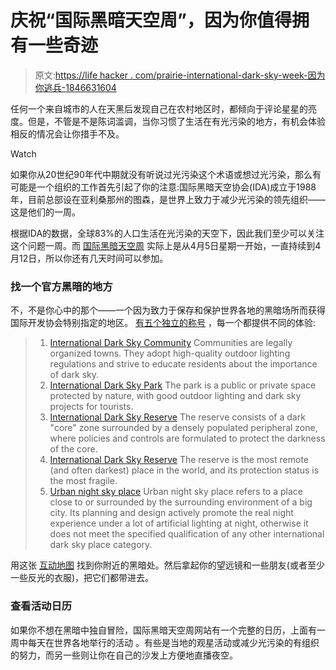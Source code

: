 # 庆祝“国际黑暗天空周”，因为你值得拥有一些奇迹

> 原文:[https://life hacker . com/prairie-international-dark-sky-week-因为你逃兵-1846631604](https://lifehacker.com/celebrate-international-dark-sky-week-because-you-deser-1846631604)

任何一个来自城市的人在天黑后发现自己在农村地区时，都倾向于评论星星的亮度。但是，不管是不是陈词滥调，当你习惯了生活在有光污染的地方，有机会体验相反的情况会让你措手不及。

Watch

如果你从20世纪90年代中期就没有听说过光污染这个术语或想过光污染，那么有可能是一个组织的工作首先引起了你的注意:国际黑暗天空协会(IDA)成立于1988年，目前总部设在亚利桑那州的图森，是世界上致力于减少光污染的领先组织——这是他们的一周。

根据IDA的数据，全球83%的人口生活在光污染的天空下，因此我们至少可以关注这个问题一周。而 [国际黑暗天空周](https://www.darksky.org/) 实际上是从4月5日星期一开始，一直持续到4月12日，所以你还有几天时间可以参加。

### 找一个官方黑暗的地方

不，不是你心中的那个——一个因为致力于保存和保护世界各地的黑暗场所而获得国际开发协会特别指定的地区。 [有五个独立的称号](https://www.darksky.org/our-work/conservation/idsp/) ，每一个都提供不同的体验:

> 1.  [International Dark Sky Community](https://www.darksky.org/our-work/conservation/idsp/communities/)
>     Communities are legally organized towns. They adopt high-quality outdoor lighting regulations and strive to educate residents about the importance of dark sky.
> 2.  [International Dark Sky Park](https://www.darksky.org/our-work/conservation/idsp/parks/)
>     The park is a public or private space protected by nature, with good outdoor lighting and dark sky projects for tourists.
> 3.  [International Dark Sky Reserve](https://www.darksky.org/our-work/conservation/idsp/reserves/)
>     The reserve consists of a dark "core" zone surrounded by a densely populated peripheral zone, where policies and controls are formulated to protect the darkness of the core.
> 4.  [International Dark Sky Reserve](https://www.darksky.org/our-work/conservation/idsp/sanctuaries/)
>     The reserve is the most remote (and often darkest) place in the world, and its protection status is the most fragile.
> 5.  [Urban night sky place](https://www.darksky.org/our-work/conservation/idsp/unsp/)
>     Urban night sky place refers to a place close to or surrounded by the surrounding environment of a big city. Its planning and design actively promote the real night experience under a lot of artificial lighting at night, otherwise it does not meet the specified qualification of any other international dark sky place category.

用这张 [互动地图](https://www.darksky.org/our-work/conservation/idsp/finder/) 找到你附近的黑暗处。然后拿起你的望远镜和一些朋友(或者至少一些反光的衣服)，把它们都带进去。

### 查看活动日历

如果你不想在黑暗中独自冒险，国际黑暗天空周网站有一个完整的日历，上面有一周中每天在世界各地举行的活动 。有些是当地的观星活动或减少光污染的有组织的努力，而另一些则让你在自己的沙发上方便地直播夜空。